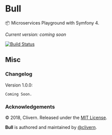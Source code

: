 # Bull
📦 Microservices Playground with Symfony 4.

*Current version: coming soon*

[![Build Status](https://travis-ci.org/Clivern/Bull.svg?branch=master)](https://travis-ci.org/Clivern/Bull)


Misc
----

### Changelog

Version 1.0.0:
```
Coming Soon.
```

### Acknowledgements

© 2018, Clivern. Released under the [MIT License](http://www.opensource.org/licenses/mit-license.php).

**Bull** is authored and maintained by [@clivern](http://github.com/clivern).